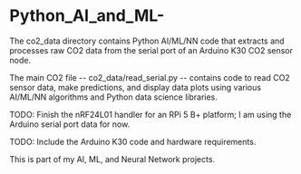 # Python_AI_and_ML-
The co2_data directory contains Python AI/ML/NN code that extracts and processes raw CO2 data from the serial port of an Arduino K30 CO2 sensor node.

The main CO2 file -- co2_data/read_serial.py -- contains code to read CO2 sensor data, make predictions, and display data plots using various AI/ML/NN algorithms and Python data science libraries.

TODO:  Finish the nRF24L01 handler for an RPi 5 B+ platform; I am using the Arduino serial port data for now.

TODO:  Include the Arduino K30 code and hardware requirements.

This is part of my AI, ML, and Neural Network projects.
